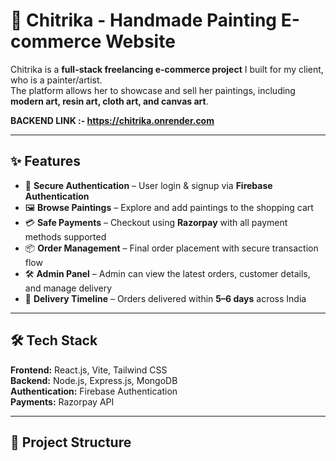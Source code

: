 # 🎨 Chitrika - Handmade Painting E-commerce Website

Chitrika is a **full-stack freelancing e-commerce project** I built for my client, who is a painter/artist.  
The platform allows her to showcase and sell her paintings, including **modern art, resin art, cloth art, and canvas art**.  

**BACKEND LINK :- https://chitrika.onrender.com**

---

## ✨ Features
- 🔐 **Secure Authentication** – User login & signup via **Firebase Authentication**  
- 🖼️ **Browse Paintings** – Explore and add paintings to the shopping cart  
- 💳 **Safe Payments** – Checkout using **Razorpay** with all payment methods supported  
- 📦 **Order Management** – Final order placement with secure transaction flow  
- 🛠️ **Admin Panel** – Admin can view the latest orders, customer details, and manage delivery  
- 🚚 **Delivery Timeline** – Orders delivered within **5–6 days** across India  

---

## 🛠️ Tech Stack
**Frontend:** React.js, Vite, Tailwind CSS  
**Backend:** Node.js, Express.js, MongoDB  
**Authentication:** Firebase Authentication  
**Payments:** Razorpay API  

---

## 📂 Project Structure
